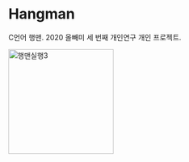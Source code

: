 # Hangman
C언어 행맨. 2020 올빼미 세 번째 개인연구 개인 프로젝트.



<img width="208" alt="행맨실행3" src="https://github.com/Nam-I/2020_Hangman/assets/71905358/379e720a-7cb5-472b-9794-15b261984be3">




